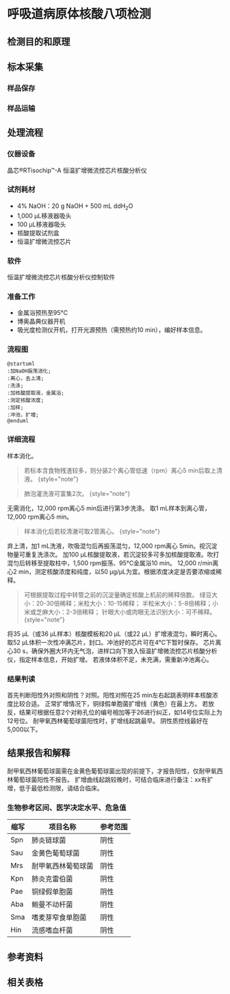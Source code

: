 # 呼吸道病原体核酸八项检测
## 检测目的和原理

## 标本采集
### 样品保存
### 样品运输


## 处理流程
### 仪器设备
晶芯®RTisochip™-A 恒温扩增微流控芯片核酸分析仪

### 试剂耗材
* 4% NaOH：20 g NaOH + 500 mL ddH<sub>2</sub>O
* 1,000 μL移液器吸头
* 100 μL移液器吸头
* 核酸提取试剂盒
* 恒温扩增微流控芯片

### 软件
恒温扩增微流控芯片核酸分析仪控制软件
### 准备工作
* 金属浴预热至95°C
* 博奥晶典仪器开机
* 吸光度检测仪开机，打开光源预热（需预热约10 min），编好样本信息。

### 流程图
```plantuml
@startuml
:加NaOH振荡消化;
:离心，去上清;
:洗涤;
:加核酸提取液，金属浴;
:测定核酸浓度;
:加样;
:冲池，扩增;
@enduml
```
### 详细流程
<procedure>
<step>
样本消化。
<tabs>
<tab title="痰液">
<include from="library.md" element-id="NaOH溶液消化"></include>

> 若标本含食物残渣较多，则分装2个离心管低速（rpm）离心5 min后取上清液。
> {style="note"}

</tab>
<tab title="肺泡灌洗液">

<include from="library.md" element-id="NaOH溶液消化"></include>

> 肺泡灌洗液可富集2次。
> {style="note"}

</tab>
<tab title="咽拭子">
无需消化，12,000 rpm离心5 min后进行第3步洗涤。
</tab>
</tabs>
</step>
<step>取1 mL样本到离心管，12,000 rpm离心5 min。</step>

> 样本消化后若较清澈可取2管离心。
> {style="note"}

<step>弃上清，加1 mL洗液，吹吸混匀后再振荡混匀，12,000 rpm离心 5min。视沉淀物量可重复洗涤次。</step>
<step>加100 μL核酸提取液，若沉淀较多可多加核酸提取液。吹打混匀后转移至提取柱中，1,500 rpm振荡、95°C金属浴10 min。</step>
<step>12,000 r/min离心2 min，测定核酸浓度和纯度，以50 μg/μL为宜。根据浓度决定是否要浓缩或稀释。</step>

> 可根据提取过程中转管之前的沉淀量确定核酸上机前的稀释倍数。
> 绿豆大小：20-30倍稀释；米粒大小：10-15稀释；
> 半粒米大小：5-8倍稀释；小米或芝麻大小：2-3倍稀释；
> 针眼大小或肉眼无法识别大小：可不稀释。
> {style="note"}

<step>将35 μL（或36 μL样本）核酸模板和20 μL（或22 μL）扩增液混匀，瞬时离心。</step>
<step>取52 μL体积一次性冲满芯片，封口。冲池好的芯片可在4°C下暂时保存。</step>
<step>芯片离心30 s，确保外圈大环内无气泡，进样口向下放入恒温扩增微流控芯片核酸分析仪，指定样本信息，开始扩增。
若液体体积不足，未充满，需重新冲池离心。</step>

</procedure>

### 结果判读

<procedure>
<step>首先判断阳性外对照和阴性？对照。阳性对照在25 min左右起跳表明样本核酸浓度比较合适。
正常扩增情况下，铜绿假单胞菌扩增线（黄色）在最上方。
若放反，结果可根据任意2个对称孔位的编号相加等于26进行纠正，如14号位实际上为12号位。</step>
<step>耐甲氧西林葡萄球菌阳性时，扩增线起跳最早。</step>
<step>阴性质控线最好在5,000以下。</step>
</procedure>

## 结果报告和解释
<procedure>
<step>耐甲氧西林葡萄球菌需在金黄色葡萄球菌出现的前提下，才报告阳性，仅耐甲氧西林葡萄球菌阳性不报告。</step>
<step>扩增曲线起跳较晚时，可结合临床进行备注：xx有扩增，低于最低检测限，请结合临床。</step>
</procedure>



### 生物参考区间、医学决定水平、危急值

| 缩写  | 项目名称      | 参考范围 |
|-----|-----------|------|
| Spn | 肺炎链球菌     | 阴性   |
| Sau | 金黄色葡萄球菌   | 阴性   |
| Mrs | 耐甲氧西林葡萄球菌 | 阴性   |
| Kpn | 肺炎克雷伯菌    | 阴性   |
| Pae | 铜绿假单胞菌    | 阴性   |
| Aba | 鲍曼不动杆菌    | 阴性   |
| Sma | 嗜麦芽窄食单胞菌  | 阴性   |
| Hin | 流感嗜血杆菌    | 阴性   |

## 参考资料
## 相关表格
[](呼吸道病原体核酸八项检测结果记录表.md)